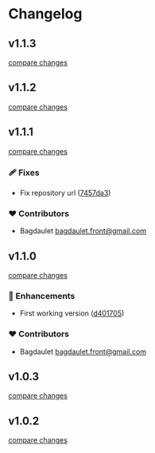 # Changelog


## v1.1.3

[compare changes](https://github.com/bug145/nuxt-init-actions/compare/v1.1.2...v1.1.3)

## v1.1.2

[compare changes](https://github.com/bug145/nuxt-init-actions/compare/v1.1.1...v1.1.2)

## v1.1.1

[compare changes](https://github.com/bug145/nuxt-init-actions/compare/v1.1.0...v1.1.1)

### 🩹 Fixes

- Fix repository url ([7457da3](https://github.com/bug145/nuxt-init-actions/commit/7457da3))

### ❤️ Contributors

- Bagdaulet <bagdaulet.front@gmail.com>

## v1.1.0

[compare changes](https://github.com/bug145/nuxt-init-actions/compare/v1.0.3...v1.1.0)

### 🚀 Enhancements

- First working version ([d401705](https://github.com/bug145/nuxt-init-actions/commit/d401705))

### ❤️ Contributors

- Bagdaulet <bagdaulet.front@gmail.com>

## v1.0.3

[compare changes](https://github.com/bug145/nuxt-init-actions/compare/v1.0.2...v1.0.3)

## v1.0.2

[compare changes](https://github.com/bug145/nuxt-init-actions/compare/v1.0.1...v1.0.2)

